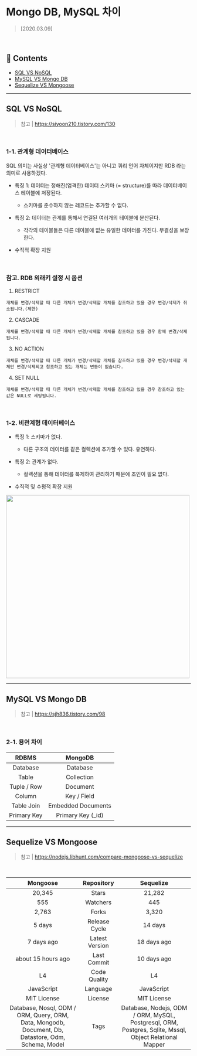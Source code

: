 # Mongo DB, MySQL 차이
> [2020.03.09]

<br/>

## 📌 Contents

- [SQL VS NoSQL](#SQL-VS-NoSQL)
- [MySQL VS Mongo DB](#MySQL-VS-Mongo-DB)
- [Sequelize VS Mongoose](#Sequelize-VS-Mongoose)

----

## SQL VS NoSQL
> 참고 | https://siyoon210.tistory.com/130

<br/>

### 1-1. 관계형 데이터베이스

SQL 의미는 사실상 '관계형 데이터베이스'는 아니고 쿼리 언어 자체이지만 RDB 라는 의미로 사용하겠다.

- 특징 1: 데이터는 정해진(엄격한) 데이터 스키마 (= structure)를 따라 데이터베이스 테이블에 저장된다.
  - 스키마를 준수하지 않는 레코드는 추가할 수 없다.
  
- 특징 2: 데이터는 관계를 통해서 연결된 여러개의 테이블에 분산된다.
  - 각각의 테이블들은 다른 테이블에 없는 유일한 데이터를 가진다. 무결성을 보장한다.
  
- 수직적 확장 지원

<br/>

### 참고. RDB 외래키 설정 시 옵션

  1. RESTRICT
  
    개체를 변경/삭제할 때 다른 개체가 변경/삭제할 개체를 참조하고 있을 경우 변경/삭제가 취소됩니다.(제한)

  2. CASCADE
  
    개체를 변경/삭제할 때 다른 개체가 변경/삭제할 개체를 참조하고 있을 경우 함께 변경/삭제됩니다.

  3. NO ACTION
  
    개체를 변경/삭제할 때 다른 개체가 변경/삭제할 개체를 참조하고 있을 경우 변경/삭제할 개체만 변경/삭제되고 참조하고 있는 개체는 변동이 없습니다.

  4. SET NULL 
  
    개체를 변경/삭제할 때 다른 개체가 변경/삭제할 개체를 참조하고 있을 경우 참조하고 있는 값은 NULL로 세팅됩니다.

<br/>

### 1-2. 비관계형 데이터베이스

- 특징 1: 스키마가 없다.
  - 다른 구조의 데이터를 같은 컬렉션에 추가할 수 있다. 유연하다.
  
- 특징 2: 관계가 없다.
  -  컬렉션을 통해 데이터를 복제하여 관리하기 때문에 조인이 필요 없다.

- 수직적 및 수평적 확장 지원

<img width="500" src="https://user-images.githubusercontent.com/44978839/76220005-13622800-625a-11ea-83bf-00b79a00b7dd.jpeg">

----

## MySQL VS Mongo DB
> 참고 | https://sjh836.tistory.com/98

<br/>

### 2-1. 용어 차이

| RDBMS	| MongoDB |
|:--------:|:--------:|
| Database | Database |
| Table |	Collection |
| Tuple / Row |	Document |
| Column |	Key / Field |
| Table Join |	Embedded Documents |
| Primary Key	| Primary Key (_id) |

----

## Sequelize VS Mongoose
> 참고 | https://nodejs.libhunt.com/compare-mongoose-vs-sequelize

<br/>

| Mongoose	|	Repository | Sequelize |
|:--------:|:--------:|:--------:|
| 20,345 | Stars | 21,282 |
| 555 | Watchers | 445 |
| 2,763 | Forks | 3,320 |
| 5 days | Release Cycle | 14 days |
| 7 days ago | Latest Version | 18 days ago |
| about 15 hours ago | Last Commit | 10 days ago |
| L4 | Code Quality	| L4 |
| JavaScript | Language | JavaScript |
| MIT License	| License | MIT License |
| Database, Nosql, ODM / ORM, Query, ORM, Data, Mongodb, Document, Db, Datastore, Odm, Schema, Model | Tags | Database, Nodejs, ODM / ORM, MySQL, Postgresql, ORM, Postgres, Sqlite, Mssql, Object Relational Mapper |
